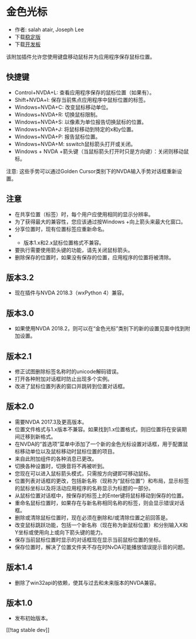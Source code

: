 # 金色光标 #

* 作者: salah atair, Joseph Lee
* 下载[稳定版][1]
* 下载[开发板][2]

该附加插件允许您使用键盘移动鼠标并为应用程序保存鼠标位置。

## 快捷键

* Control+NVDA+L: 查看应用程序保存的鼠标位置（如果有）。
* Shift+NVDA+l: 保存当前焦点应用程序中鼠标位置的标签。
* Windows+NVDA+C: 改变鼠标移动单位。
* Windows+NVDA+R: 切换鼠标限制。
* Windows+NVDA+S: 以像素为单位报告切换鼠标的位置。
* Windows+NVDA+J: 将鼠标移动到特定的x和y位置。
* Windows+NVDA+P: 报告鼠标位置。
* Windows+NVDA+M: sswitch鼠标箭头打开或关闭。
* Windows + NVDA +箭头键（当鼠标箭头打开时只是方向键）：关闭则移动鼠标。

注意: 这些手势可以通过Golden Cursor类别下的NVDA输入手势对话框重新设置。

## 注意

* 在共享位置（标签）时，每个用户应使用相同的显示分辨率。
* 为了获得最大的兼容性，您应该通过按Windows +向上箭头来最大化窗口。
* 分享位置时，现有位置标签应重新命名。
* * 版本1.x和2.x鼠标位置格式不兼容。
* 要执行需要使用箭头键的功能，请先关闭鼠标箭头。
* 删除保存的位置时，如果没有保存的位置，应用程序的位置将被清除。

## 版本3.2

* 现在插件与NVDA 2018.3（wxPython 4）兼容。

## 版本3.0

* 如果使用NVDA 2018.2，则可以在“金色光标”类别下的新的设置见面中找到附加设置。

## 版本2.1

* 修正试图删除标签名称时的unicode解码错误。
* 打开各种附加对话框时防止出现多个实例。
* 改进了鼠标位置列表的窗口并跳转到位置对话框。

## 版本2.0

* 需要NVDA 2017.3及更高版本。
* 位置文件格式与1.x版本不兼容。如果找到1.x位置格式，则旧位置将在安装期间迁移到新格式。
* 在NVDA的“首选项”菜单中添加了一个新的金色光标设置对话框，用于配置鼠标移动单位以及鼠标移动时鼠标位置的项目。
* 来自此附加组件的各种消息已更改。
* 切换各种设置时，切换音将不再被听到。
* 您现在可以进入鼠标箭头模式，只需按方向键即可移动鼠标。
* 位置列表对话框的更改，包括新名称（现称为“鼠标位置”）和布局，显示标签的鼠标坐标以及将活动应用程序的名称显示为标题的一部分。
* 从鼠标位置对话框中，按保存的标签上的Enter键将鼠标移动到保存的位置。
* 重命名鼠标位置时，如果存在与新名称相同名称的标签，则会显示错误对话框。
* 删除或清除鼠标位置时，现在必须在删除和/或清除位置之前回答是。
* 改变鼠标跳跃功能，包括一个新名称（现在称为新鼠标位置）和分别输入X和Y坐标或使用向上或向下箭头键的能力。
* 保存当前鼠标位置时显示的对话框现在显示当前鼠标位置的坐标。
* 保存位置时，解决了位置文件夹不存在时NvDA可能播放错误提示音的问题。

## 版本1.4

* 删除了win32api的依赖，使其与过去和未来版本的NVDA兼容。

## 版本1.0

* 发布初始版本。

[[!tag stable dev]]

[1]: https://addons.nvda-project.org/files/get.php?file=gc

[2]: https://addons.nvda-project.org/files/get.php?file=gc-dev
